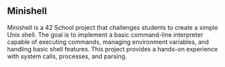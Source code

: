 <h2>Minishell</h2>

Minishell is a 42 School project that challenges students to create a simple Unix shell. The goal is to implement a basic command-line interpreter capable of executing commands, managing environment variables, and handling basic shell features. This project provides a hands-on experience with system calls, processes, and parsing.
